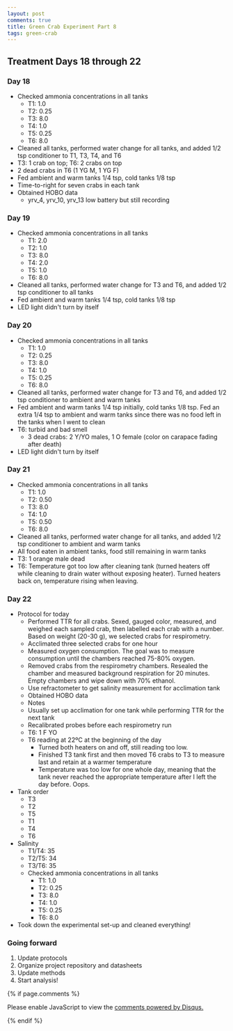 ```yaml
---
layout: post
comments: true
title: Green Crab Experiment Part 8
tags: green-crab
---
```


## Treatment Days 18 through 22

### Day 18

- Checked ammonia concentrations in all tanks
  - T1: 1.0
  - T2: 0.25
  - T3: 8.0
  - T4: 1.0
  - T5: 0.25
  - T6: 8.0
- Cleaned all tanks, performed water change for all tanks, and added 1/2 tsp conditioner to T1, T3, T4, and T6
- T3: 1 crab on top; T6: 2 crabs on top
- 2 dead crabs in T6 (1 YG M, 1 YG F)
- Fed ambient and warm tanks 1/4 tsp, cold tanks 1/8 tsp
- Time-to-right for seven crabs in each tank
- Obtained HOBO data
  - yrv_4, yrv_10, yrv_13 low battery but still recording

### Day 19

- Checked ammonia concentrations in all tanks
  - T1: 2.0
  - T2: 1.0
  - T3: 8.0
  - T4: 2.0
  - T5: 1.0
  - T6: 8.0
- Cleaned all tanks, performed water change for T3 and T6, and added 1/2 tsp conditioner to all tanks
- Fed ambient and warm tanks 1/4 tsp, cold tanks 1/8 tsp
- LED light didn't turn by itself

### Day 20

- Checked ammonia concentrations in all tanks
  - T1: 1.0
  - T2: 0.25
  - T3: 8.0
  - T4: 1.0
  - T5: 0.25
  - T6: 8.0
- Cleaned all tanks, performed water change for T3 and T6, and added 1/2 tsp conditioner to ambient and warm tanks
- Fed ambient and warm tanks 1/4 tsp initially, cold tanks 1/8 tsp. Fed an extra 1/4 tsp to ambient and warm tanks since there was no food left in the tanks when I went to clean
- T6: turbid and bad smell
  - 3 dead crabs: 2 Y/YO males, 1 O female (color on carapace fading after death)
- LED light didn't turn by itself

### Day 21

- Checked ammonia concentrations in all tanks
  - T1: 1.0
  - T2: 0.50
  - T3: 8.0
  - T4: 1.0
  - T5: 0.50
  - T6: 8.0
- Cleaned all tanks, performed water change for all tanks, and added 1/2 tsp conditioner to ambient and warm tanks
- All food eaten in ambient tanks, food still remaining in warm tanks
- T3: 1 orange male dead
- T6: Temperature got too low after cleaning tank (turned heaters off while cleaning to drain water without exposing heater). Turned heaters back on, temperature rising when leaving.

### Day 22

- Protocol for today
  - Performed TTR for all crabs. Sexed, gauged color, measured, and weighed each sampled crab, then labelled each crab with a number. Based on weight (20-30 g), we selected crabs for respirometry.
  - Acclimated three selected crabs for one hour
  - Measured oxygen consumption. The goal was to measure consumption until the chambers reached 75-80% oxygen.
  - Removed crabs from the respirometry chambers. Resealed the chamber and measured background respiration for 20 minutes. Empty chambers and wipe down with 70% ethanol.
  - Use refractometer to get salinity measurement for acclimation tank
  - Obtained HOBO data
  -  Notes
    - Usually set up acclimation for one tank while performing TTR for the next tank
    - Recalibrated probes before each respirometry run
    - T6: 1 F YO
    - T6 reading at 22ºC at the beginning of the day
      - Turned both heaters on and off, still reading too low.
      - Finished T3 tank first and then moved T6 crabs to T3 to measure last and retain at a warmer temperature
      - Temperature was too low for one whole day, meaning that the tank never reached the appropriate temperature after I left the day before. Oops.
- Tank order
  - T3
  - T2
  - T5
  - T1
  - T4
  - T6
- Salinity
  - T1/T4: 35
  - T2/T5: 34
  - T3/T6: 35
  - Checked ammonia concentrations in all tanks
    - T1: 1.0
    - T2: 0.25
    - T3: 8.0
    - T4: 1.0
    - T5: 0.25
    - T6: 8.0
- Took down the experimental set-up and cleaned everything!

### Going forward

1. Update protocols
3. Organize project repository and datasheets
3. Update methods
4. Start analysis!

{% if page.comments %}

<div id="disqus_thread"></div>
<script>

/**
*  RECOMMENDED CONFIGURATION VARIABLES: EDIT AND UNCOMMENT THE SECTION BELOW TO INSERT DYNAMIC VALUES FROM YOUR PLATFORM OR CMS.
*  LEARN WHY DEFINING THESE VARIABLES IS IMPORTANT: https://disqus.com/admin/universalcode/#configuration-variables*/
/*
var disqus_config = function () {
this.page.url = PAGE_URL;  // Replace PAGE_URL with your page's canonical URL variable
this.page.identifier = PAGE_IDENTIFIER; // Replace PAGE_IDENTIFIER with your page's unique identifier variable
};
*/
(function() { // DON'T EDIT BELOW THIS LINE
var d = document, s = d.createElement('script');
s.src = 'https://the-responsible-grad-student.disqus.com/embed.js';
s.setAttribute('data-timestamp', +new Date());
(d.head || d.body).appendChild(s);
})();
</script>
<noscript>Please enable JavaScript to view the <a href="https://disqus.com/?ref_noscript">comments powered by Disqus.</a></noscript>

{% endif %}

<script id="dsq-count-scr" src="//the-responsible-grad-student.disqus.com/count.js" async></script>
